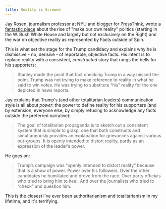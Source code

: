 ```yaml
---
title: Reality is Screwed
---
```


Jay Rosen, journalism professor at NYU and blogger for [PressThink](http://pressthink.org/), wrote a [fantastic piece](http://pressthink.org/2016/11/miss-bigger-missed-story-final-reflections-trump-press-2016/) about the rise of "make our own reality" politics (starting in the W. Bush White House and largely but not exclusively on the Right) and the war on objective reality as represented by Facts outside of Spin.

This is what set the stage for the Trump candidacy and explains why he is dismissive - no, derisive - of reportable, objective facts. His intent is to replace reality with a consistent, *constructed* story that rungs the bells for his supporters:

> Stanley made the point that fact checking Trump in a way missed the point. Trump was not trying to make reference to reality in what he said to win votes. He was trying to substitute “his” reality for the one depicted in news reports.

Jay explains that Trump's (and other totalitarian leaders) communication style is all about *power*: the power to define reality for his supporters (and by extension, everyone else, by simply refusing to acknowledge any facts outside the preferred narrative):

> The goal of totalitarian propaganda is to sketch out a consistent system that is simple to grasp, one that both constructs and simultaneously provides an explanation for grievances against various out-groups. It is openly intended to distort reality, partly as an expression of the leader’s power.

He goes on:

> Trump’s campaign was “openly intended to distort reality” because that is a show of power. Power over his followers. Over the other candidates he humiliated and drove from the race. Over party officials who tried to bring him to heel. And over the journalists who tried to “check” and question him.
 
This is the closest I've ever been authoritarianism and totalitarianism in my lifetime, and it's terrifying.